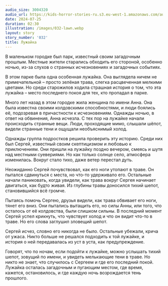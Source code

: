 ```yaml
---
audio_size: 3004320
audio_url: https://kids-horror-stories-ru.s3.eu-west-1.amazonaws.com/audio/032-lawn.mp3
date: 2024-07-25
duration: 02:30
illustration: /images/032-lawn.webp
layout: story
story_number: '032'
title: Лужайка
---
```


В маленьком городке был парк, известный своим загадочным прошлым. Местные жители старались обходить его стороной, особенно ночью, из-за слухов о странных исчезновениях и загадочных событиях.

В этом парке была одна особенная лужайка. Она выглядела ничем не примечательной – просто зелёная трава, слегка расцвеченная мелкими цветами. Но среди старожилов ходила страшная история о том, что эта лужайка – место последнего покоя для тех, кто пропадал в парке.

Много лет назад в этом городке жила женщина по имени Анна. Она была известна своими колдовскими способностями, и люди боялись её, подозревая в причастности к исчезновениям. Однажды ночью, в ответ на обвинения, Анна исчезла. С тех пор на лужайке начали происходить странные вещи. Люди, проходящие мимо, слышали шёпот, видели странные тени и ощущали необъяснимый холод.

Однажды группа подростков решила проверить эту историю. Среди них был Сергей, известный своим скептицизмом и любовью к приключениям. Они пришли на лужайку поздно вечером, смеясь и шутя над местными суевериями. Но как только солнце село, атмосфера изменилась. Вокруг стало тихо, даже ветер перестал дуть.

Неожиданно Сергей почувствовал, как его ноги утопают в траве. Он пытался сдвинуться с места, но что-то удерживало его. Остальные начали паниковать, когда увидели, как трава вокруг Сергея начинает двигаться, как будто живая. Из глубины травы доносился тихий шепот, становившийся всё громче.

Пытаясь помочь Сергею, друзья видели, как трава обвивает его ноги, тянет его вниз. Они пытались вытащить его, но силы Анны, или того, что осталось от её колдовства, были слишком сильны. В последний момент Сергей успел крикнуть, что чувствует холод и что он видит что-то в траве. Но его слова заглушил зловещий шепот.

Сергей исчез, словно его никогда не было. Остальные убежали, крича от ужаса. Никто больше не решался подходить к той лужайке, и история о ней передавалась из уст в уста, как предупреждение.

Говорят, что по ночам, если подойти к лужайке, можно услышать тихий шепот, зовущий по имени, и увидеть мелькающие тени в траве. Но никто не знает, что случилось с Сергеем и где его последний покой. Лужайка осталась загадочным и пугающим местом, где время, кажется, остановилось, и где каждую ночь возрождается тень прошлого.